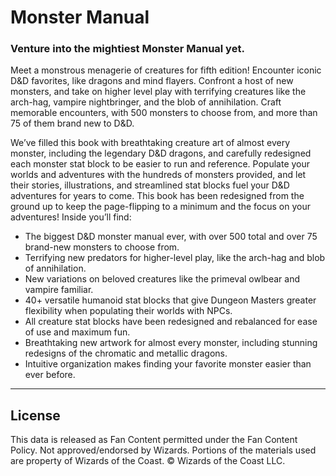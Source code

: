 # Monster Manual

### Venture into the mightiest Monster Manual yet.

Meet a monstrous menagerie of creatures for fifth edition! Encounter iconic D&D favorites, like dragons and mind flayers. Confront a host of new monsters, and take on higher level play with terrifying creatures like the arch-hag, vampire nightbringer, and the blob of annihilation. Craft memorable encounters, with 500 monsters to choose from, and more than 75 of them brand new to D&D.

We’ve filled this book with breathtaking creature art of almost every monster, including the legendary D&D dragons, and carefully redesigned each monster stat block to be easier to run and reference. Populate your worlds and adventures with the hundreds of monsters provided, and let their stories, illustrations, and streamlined stat blocks fuel your D&D adventures for years to come. This book has been redesigned from the ground up to keep the page-flipping to a minimum and the focus on your adventures! Inside you’ll find:

* The biggest D&D monster manual ever, with over 500 total and over 75 brand-new monsters to choose from.
* Terrifying new predators for higher-level play, like the arch-hag and blob of annihilation.
* New variations on beloved creatures like the primeval owlbear and vampire familiar.
* 40+ versatile humanoid stat blocks that give Dungeon Masters greater flexibility when populating their worlds with NPCs.
* All creature stat blocks have been redesigned and rebalanced for ease of use and maximum fun.
* Breathtaking new artwork for almost every monster, including stunning redesigns of the chromatic and metallic dragons.
* Intuitive organization makes finding your favorite monster easier than ever before.

---

## License

This data is released as Fan Content permitted under the Fan Content Policy. Not approved/endorsed by Wizards. Portions of the materials used are property of Wizards of the Coast. © Wizards of the Coast LLC.
